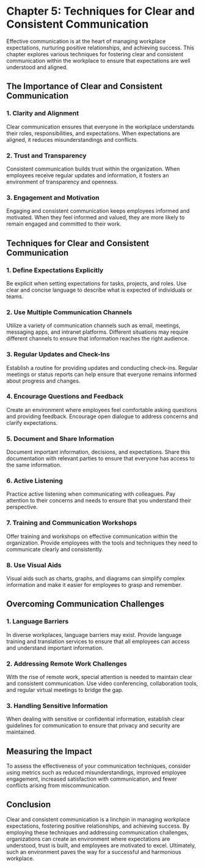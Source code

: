 Chapter 5: Techniques for Clear and Consistent Communication
============================================================

Effective communication is at the heart of managing workplace expectations, nurturing positive relationships, and achieving success. This chapter explores various techniques for fostering clear and consistent communication within the workplace to ensure that expectations are well understood and aligned.

The Importance of Clear and Consistent Communication
----------------------------------------------------

### **1. Clarity and Alignment**

Clear communication ensures that everyone in the workplace understands their roles, responsibilities, and expectations. When expectations are aligned, it reduces misunderstandings and conflicts.

### **2. Trust and Transparency**

Consistent communication builds trust within the organization. When employees receive regular updates and information, it fosters an environment of transparency and openness.

### **3. Engagement and Motivation**

Engaging and consistent communication keeps employees informed and motivated. When they feel informed and valued, they are more likely to remain engaged and committed to their work.

Techniques for Clear and Consistent Communication
-------------------------------------------------

### **1. Define Expectations Explicitly**

Be explicit when setting expectations for tasks, projects, and roles. Use clear and concise language to describe what is expected of individuals or teams.

### **2. Use Multiple Communication Channels**

Utilize a variety of communication channels such as email, meetings, messaging apps, and intranet platforms. Different situations may require different channels to ensure that information reaches the right audience.

### **3. Regular Updates and Check-Ins**

Establish a routine for providing updates and conducting check-ins. Regular meetings or status reports can help ensure that everyone remains informed about progress and changes.

### **4. Encourage Questions and Feedback**

Create an environment where employees feel comfortable asking questions and providing feedback. Encourage open dialogue to address concerns and clarify expectations.

### **5. Document and Share Information**

Document important information, decisions, and expectations. Share this documentation with relevant parties to ensure that everyone has access to the same information.

### **6. Active Listening**

Practice active listening when communicating with colleagues. Pay attention to their concerns and needs to ensure that you understand their perspective.

### **7. Training and Communication Workshops**

Offer training and workshops on effective communication within the organization. Provide employees with the tools and techniques they need to communicate clearly and consistently.

### **8. Use Visual Aids**

Visual aids such as charts, graphs, and diagrams can simplify complex information and make it easier for employees to grasp and remember.

Overcoming Communication Challenges
-----------------------------------

### **1. Language Barriers**

In diverse workplaces, language barriers may exist. Provide language training and translation services to ensure that all employees can access and understand important information.

### **2. Addressing Remote Work Challenges**

With the rise of remote work, special attention is needed to maintain clear and consistent communication. Use video conferencing, collaboration tools, and regular virtual meetings to bridge the gap.

### **3. Handling Sensitive Information**

When dealing with sensitive or confidential information, establish clear guidelines for communication to ensure that privacy and security are maintained.

Measuring the Impact
--------------------

To assess the effectiveness of your communication techniques, consider using metrics such as reduced misunderstandings, improved employee engagement, increased satisfaction with communication, and fewer conflicts arising from miscommunication.

Conclusion
----------

Clear and consistent communication is a linchpin in managing workplace expectations, fostering positive relationships, and achieving success. By employing these techniques and addressing communication challenges, organizations can create an environment where expectations are understood, trust is built, and employees are motivated to excel. Ultimately, such an environment paves the way for a successful and harmonious workplace.
